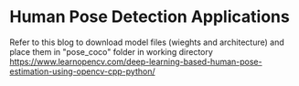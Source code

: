 # Human Pose Detection Applications
Refer to this blog to download model files (wieghts and architecture) and place them in "pose_coco" folder in working directory
https://www.learnopencv.com/deep-learning-based-human-pose-estimation-using-opencv-cpp-python/
